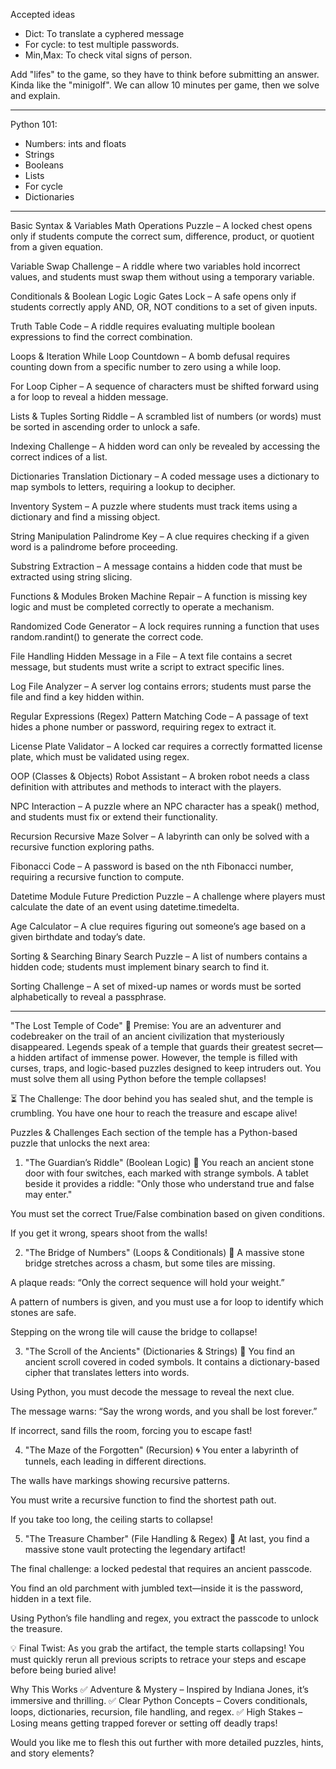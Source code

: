 Accepted ideas

- Dict: To translate a cyphered message
- For cycle: to test multiple passwords.
- Min,Max: To check vital signs of person.

Add "lifes" to the game, so they have to think before submitting an answer. Kinda like the "minigolf".
We can allow 10 minutes per game, then we solve and explain.

---
Python 101:
- Numbers: ints and floats
- Strings
- Booleans
- Lists
- For cycle
- Dictionaries

---

Basic Syntax & Variables
Math Operations Puzzle – A locked chest opens only if students compute the correct sum, difference, product, or quotient from a given equation.

Variable Swap Challenge – A riddle where two variables hold incorrect values, and students must swap them without using a temporary variable.

Conditionals & Boolean Logic
Logic Gates Lock – A safe opens only if students correctly apply AND, OR, NOT conditions to a set of given inputs.

Truth Table Code – A riddle requires evaluating multiple boolean expressions to find the correct combination.

Loops & Iteration
While Loop Countdown – A bomb defusal requires counting down from a specific number to zero using a while loop.

For Loop Cipher – A sequence of characters must be shifted forward using a for loop to reveal a hidden message.

Lists & Tuples
Sorting Riddle – A scrambled list of numbers (or words) must be sorted in ascending order to unlock a safe.

Indexing Challenge – A hidden word can only be revealed by accessing the correct indices of a list.

Dictionaries
Translation Dictionary – A coded message uses a dictionary to map symbols to letters, requiring a lookup to decipher.

Inventory System – A puzzle where students must track items using a dictionary and find a missing object.

String Manipulation
Palindrome Key – A clue requires checking if a given word is a palindrome before proceeding.

Substring Extraction – A message contains a hidden code that must be extracted using string slicing.

Functions & Modules
Broken Machine Repair – A function is missing key logic and must be completed correctly to operate a mechanism.

Randomized Code Generator – A lock requires running a function that uses random.randint() to generate the correct code.

File Handling
Hidden Message in a File – A text file contains a secret message, but students must write a script to extract specific lines.

Log File Analyzer – A server log contains errors; students must parse the file and find a key hidden within.

Regular Expressions (Regex)
Pattern Matching Code – A passage of text hides a phone number or password, requiring regex to extract it.

License Plate Validator – A locked car requires a correctly formatted license plate, which must be validated using regex.

OOP (Classes & Objects)
Robot Assistant – A broken robot needs a class definition with attributes and methods to interact with the players.

NPC Interaction – A puzzle where an NPC character has a speak() method, and students must fix or extend their functionality.

Recursion
Recursive Maze Solver – A labyrinth can only be solved with a recursive function exploring paths.

Fibonacci Code – A password is based on the nth Fibonacci number, requiring a recursive function to compute.

Datetime Module
Future Prediction Puzzle – A challenge where players must calculate the date of an event using datetime.timedelta.

Age Calculator – A clue requires figuring out someone’s age based on a given birthdate and today’s date.

Sorting & Searching
Binary Search Puzzle – A list of numbers contains a hidden code; students must implement binary search to find it.

Sorting Challenge – A set of mixed-up names or words must be sorted alphabetically to reveal a passphrase.

---

"The Lost Temple of Code"
🏺 Premise:
You are an adventurer and codebreaker on the trail of an ancient civilization that mysteriously disappeared. Legends speak of a temple that guards their greatest secret—a hidden artifact of immense power. However, the temple is filled with curses, traps, and logic-based puzzles designed to keep intruders out. You must solve them all using Python before the temple collapses!

⏳ The Challenge:
The door behind you has sealed shut, and the temple is crumbling. You have one hour to reach the treasure and escape alive!

Puzzles & Challenges
Each section of the temple has a Python-based puzzle that unlocks the next area:

1. "The Guardian’s Riddle" (Boolean Logic) 🗿
You reach an ancient stone door with four switches, each marked with strange symbols. A tablet beside it provides a riddle:
"Only those who understand true and false may enter."

You must set the correct True/False combination based on given conditions.

If you get it wrong, spears shoot from the walls!

2. "The Bridge of Numbers" (Loops & Conditionals) 🌉
A massive stone bridge stretches across a chasm, but some tiles are missing.

A plaque reads: “Only the correct sequence will hold your weight.”

A pattern of numbers is given, and you must use a for loop to identify which stones are safe.

Stepping on the wrong tile will cause the bridge to collapse!

3. "The Scroll of the Ancients" (Dictionaries & Strings) 📜
You find an ancient scroll covered in coded symbols. It contains a dictionary-based cipher that translates letters into words.

Using Python, you must decode the message to reveal the next clue.

The message warns: “Say the wrong words, and you shall be lost forever.”

If incorrect, sand fills the room, forcing you to escape fast!

4. "The Maze of the Forgotten" (Recursion) 🌀
You enter a labyrinth of tunnels, each leading in different directions.

The walls have markings showing recursive patterns.

You must write a recursive function to find the shortest path out.

If you take too long, the ceiling starts to collapse!

5. "The Treasure Chamber" (File Handling & Regex) 💎
At last, you find a massive stone vault protecting the legendary artifact!

The final challenge: a locked pedestal that requires an ancient passcode.

You find an old parchment with jumbled text—inside it is the password, hidden in a text file.

Using Python’s file handling and regex, you extract the passcode to unlock the treasure.

💡 Final Twist: As you grab the artifact, the temple starts collapsing! You must quickly rerun all previous scripts to retrace your steps and escape before being buried alive!

Why This Works
✅ Adventure & Mystery – Inspired by Indiana Jones, it’s immersive and thrilling.
✅ Clear Python Concepts – Covers conditionals, loops, dictionaries, recursion, file handling, and regex.
✅ High Stakes – Losing means getting trapped forever or setting off deadly traps!

Would you like me to flesh this out further with more detailed puzzles, hints, and story elements?